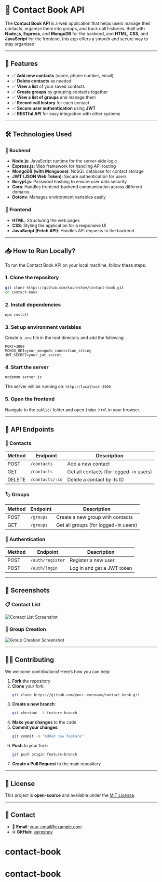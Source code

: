 # 📖 Contact Book API

The **Contact Book API** is a web application that helps users manage their contacts, organize them into groups, and track call histories. Built with **Node.js**, **Express**, and **MongoDB** for the backend, and **HTML**, **CSS**, and **JavaScript** for the frontend, this app offers a smooth and secure way to stay organized!

---

## 🚀 Features

- ✅ **Add new contacts** (name, phone number, email)
- ✅ **Delete contacts** as needed
- ✅ **View a list** of your saved contacts
- ✅ **Create groups** by grouping contacts together
- ✅ **View a list of groups** and manage them
- ✅ **Record call history** for each contact
- ✅ **Secure user authentication** using **JWT**
- ✅ **RESTful API** for easy integration with other systems

---

## 🛠 Technologies Used

### 📌 Backend

- **Node.js**: JavaScript runtime for the server-side logic
- **Express.js**: Web framework for handling API routing
- **MongoDB (with Mongoose)**: NoSQL database for contact storage
- **JWT (JSON Web Token)**: Secure authentication for users
- **Bcrypt.js**: Password hashing to ensure user data security
- **Cors**: Handles frontend-backend communication across different domains
- **Dotenv**: Manages environment variables easily

### 🎨 Frontend

- **HTML**: Structuring the web pages
- **CSS**: Styling the application for a responsive UI
- **JavaScript (Fetch API)**: Handles API requests to the backend

---

## 📥 How to Run Locally?

To run the Contact Book API on your local machine, follow these steps:

### 1. Clone the repository
```bash
git clone https://github.com/kaireshov/contact-book.git
cd contact-book
```

### 2. Install dependencies
```bash
npm install
```

### 3. Set up environment variables

Create a `.env` file in the root directory and add the following:

```
PORT=3000
MONGO_URI=your_mongodb_connection_string
JWT_SECRET=your_jwt_secret
```

### 4. Start the server
```bash
nodemon server.js
```
The server will be running on: `http://localhost:3000`

### 5. Open the frontend
Navigate to the `public/` folder and open `index.html` in your browser.

---

## 🔗 API Endpoints

### 📝 Contacts

| Method | Endpoint           | Description                        |
|--------|--------------------|------------------------------------|
| POST   | `/contacts`         | Add a new contact                 |
| GET    | `/contacts`         | Get all contacts (for logged-in users) |
| DELETE | `/contacts/:id`     | Delete a contact by its ID        |

### 🏷 Groups

| Method | Endpoint           | Description                        |
|--------|--------------------|------------------------------------|
| POST   | `/groups`           | Create a new group with contacts  |
| GET    | `/groups`           | Get all groups (for logged-in users) |

### 🔐 Authentication

| Method | Endpoint           | Description                        |
|--------|--------------------|------------------------------------|
| POST   | `/auth/register`    | Register a new user               |
| POST   | `/auth/login`       | Log in and get a JWT token        |

---

## 🎨 Screenshots

### 📋 Contact List
![Contact List Screenshot](path/to/contact-list-image.png)

### 📌 Group Creation
![Group Creation Screenshot](path/to/group-creation-image.png)

---

## 👨‍💻 Contributing

We welcome contributions! Here’s how you can help:

1. **Fork** the repository
2. **Clone** your fork:
   ```bash
   git clone https://github.com/your-username/contact-book.git
   ```
3. **Create a new branch**:
   ```bash
   git checkout -b feature-branch
   ```
4. **Make your changes** to the code
5. **Commit your changes**:
   ```bash
   git commit -m "Added new feature"
   ```
6. **Push** to your fork:
   ```bash
   git push origin feature-branch
   ```
7. **Create a Pull Request** to the main repository

---

## 📜 License

This project is **open-source** and available under the [MIT License](LICENSE).

---

## 🎯 Contact

- 📧 **Email**: your-email@example.com
- 🌐 **GitHub**: [kaireshov](https://github.com/kaireshov)
# contact-book
# contact-book
